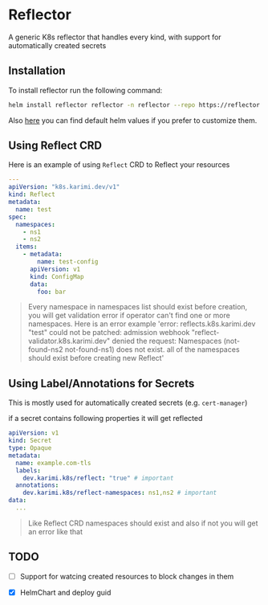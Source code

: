 # Reflector

 A generic K8s reflector that handles every kind, with support for automatically created secrets


## Installation

To install reflector run the following command:

```bash
helm install reflector reflector -n reflector --repo https://reflector.karimi.dev --create-namespace
```

Also [here](./charts/reflector/values.yaml) you can find default helm values if you prefer to customize them.

## Using Reflect CRD

Here is an example of using `Reflect` CRD to Reflect your resources

```yaml
---
apiVersion: "k8s.karimi.dev/v1"
kind: Reflect
metadata:
  name: test
spec:
  namespaces:
    - ns1
    - ns2
  items:
    - metadata:
        name: test-config
      apiVersion: v1
      kind: ConfigMap
      data:
        foo: bar
```

> Every namespace in namespaces list should exist before creation, you will get validation error if operator can't find one or more namespaces. Here is an error example 'error: reflects.k8s.karimi.dev "test" could not be patched: admission webhook "reflect-validator.k8s.karimi.dev" denied the request: Namespaces (not-found-ns2 not-found-ns1) does not exist. all of the namespaces should exist before creating new Reflect'


## Using Label/Annotations for Secrets

This is mostly used for automatically created secrets (e.g. `cert-manager`)

if a secret contains following properties it will get reflected

```yaml
apiVersion: v1
kind: Secret
type: Opaque
metadata:
  name: example.com-tls
  labels:
    dev.karimi.k8s/reflect: "true" # important
  annotations:
    dev.karimi.k8s/reflect-namespaces: ns1,ns2 # important
data:
  ...
```

> Like Reflect CRD namespaces should exist and also if not you will get an error like that


## TODO

- [ ] Support for watcing created resources to block changes in them
- [x] HelmChart and deploy guid

